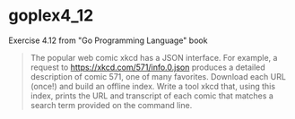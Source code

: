 # goplex4_12

Exercise 4.12 from "Go Programming Language" book

> The popular web comic xkcd has a JSON interface. For example, a request to https://xkcd.com/571/info.0.json produces a detailed description of comic 571, one of many favorites. Download each URL (once!) and build an offline index. Write a tool xkcd that, using this index, prints the URL and transcript of each comic that matches a search term provided on the command line.